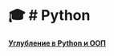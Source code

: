 # :mortar_board: # Python
[**Углубление в Python и ООП**](https://github.com/AnatolyKuzmin/Python/tree/main/1_Python_и_ООП)
